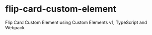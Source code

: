 # flip-card-custom-element
Flip Card Custom Element using Custom Elements v1, TypeScript and Webpack
